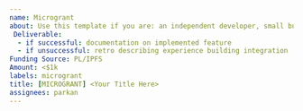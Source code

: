 ```yaml
---
name: Microgrant
about: Use this template if you are: an independent developer, small business, studio, non-profit, academic
 Deliverable:
  - if successful: documentation on implemented feature
  - if unsuccessful: retro describing experience building integration
Funding Source: PL/IPFS
Amount: <$1k
labels: microgrant
title: [MICROGRANT] <Your Title Here>
assignees: parkan
---
```


<!-- proposal body here -->
